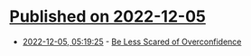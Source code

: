 # [Published on 2022-12-05](index.md)

* [2022-12-05, 05:19:25](https://news.ycombinator.com/item?id=33861773) - [Be Less Scared of Overconfidence](https://www.benkuhn.net/overconfidence/)
